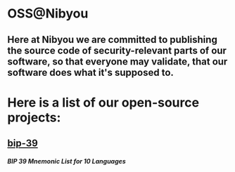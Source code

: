# OSS@Nibyou

## Here at Nibyou we are committed to publishing the source code of security-relevant parts of our software, so that everyone may validate, that our software does what it's supposed to. 

# Here is a list of our open-source projects:

## [bip-39](https://github.com/nibyou/bip-39) 
##### BIP 39 Mnemonic List for 10 Languages
